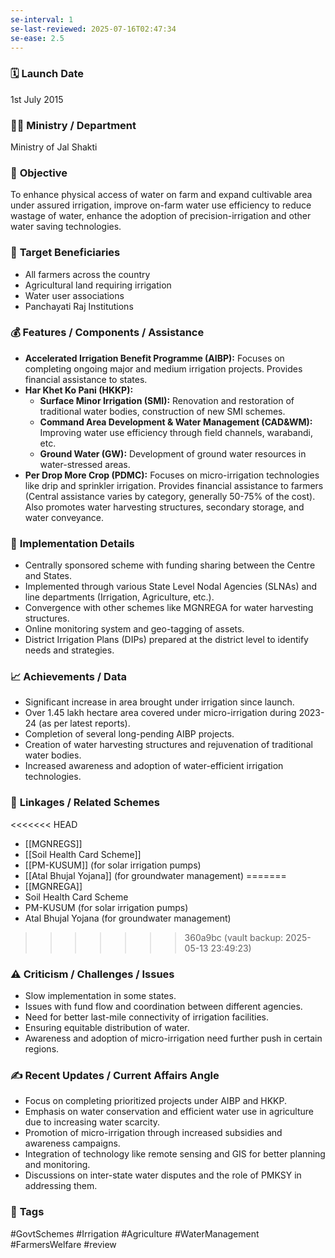 ```yaml
---
se-interval: 1
se-last-reviewed: 2025-07-16T02:47:34
se-ease: 2.5
---
```


### 🗓️ **Launch Date**
1st July 2015

### 🧑‍🏫 **Ministry / Department**
Ministry of Jal Shakti

### 🎯 **Objective**
To enhance physical access of water on farm and expand cultivable area under assured irrigation, improve on-farm water use efficiency to reduce wastage of water, enhance the adoption of precision-irrigation and other water saving technologies.

### 👥 **Target Beneficiaries**
- All farmers across the country
- Agricultural land requiring irrigation
- Water user associations
- Panchayati Raj Institutions

### 💰 **Features / Components / Assistance**
- **Accelerated Irrigation Benefit Programme (AIBP):** Focuses on completing ongoing major and medium irrigation projects. Provides financial assistance to states.
- **Har Khet Ko Pani (HKKP):**
    - **Surface Minor Irrigation (SMI):** Renovation and restoration of traditional water bodies, construction of new SMI schemes.
    - **Command Area Development & Water Management (CAD&WM):** Improving water use efficiency through field channels, warabandi, etc.
    - **Ground Water (GW):** Development of ground water resources in water-stressed areas.
- **Per Drop More Crop (PDMC):** Focuses on micro-irrigation technologies like drip and sprinkler irrigation. Provides financial assistance to farmers (Central assistance varies by category, generally 50-75% of the cost). Also promotes water harvesting structures, secondary storage, and water conveyance.

### 📍 **Implementation Details**
- Centrally sponsored scheme with funding sharing between the Centre and States.
- Implemented through various State Level Nodal Agencies (SLNAs) and line departments (Irrigation, Agriculture, etc.).
- Convergence with other schemes like MGNREGA for water harvesting structures.
- Online monitoring system and geo-tagging of assets.
- District Irrigation Plans (DIPs) prepared at the district level to identify needs and strategies.

### 📈 **Achievements / Data**
- Significant increase in area brought under irrigation since launch.
- Over 1.45 lakh hectare area covered under micro-irrigation during 2023-24 (as per latest reports).
- Completion of several long-pending AIBP projects.
- Creation of water harvesting structures and rejuvenation of traditional water bodies.
- Increased awareness and adoption of water-efficient irrigation technologies.

### 🧩 **Linkages / Related Schemes**
<<<<<<< HEAD
- [[MGNREGS]]
- [[Soil Health Card Scheme]]
- [[PM-KUSUM]] (for solar irrigation pumps)
- [[Atal Bhujal Yojana]] (for groundwater management)
=======
- [[MGNREGA]]
- Soil Health Card Scheme
- PM-KUSUM (for solar irrigation pumps)
- Atal Bhujal Yojana (for groundwater management)
>>>>>>> 360a9bc (vault backup: 2025-05-13 23:49:23)

### ⚠️ **Criticism / Challenges / Issues**
- Slow implementation in some states.
- Issues with fund flow and coordination between different agencies.
- Need for better last-mile connectivity of irrigation facilities.
- Ensuring equitable distribution of water.
- Awareness and adoption of micro-irrigation need further push in certain regions.

### ✍️ **Recent Updates / Current Affairs Angle**
- Focus on completing prioritized projects under AIBP and HKKP.
- Emphasis on water conservation and efficient water use in agriculture due to increasing water scarcity.
- Promotion of micro-irrigation through increased subsidies and awareness campaigns.
- Integration of technology like remote sensing and GIS for better planning and monitoring.
- Discussions on inter-state water disputes and the role of PMKSY in addressing them.

### 🔗 **Tags**
#GovtSchemes #Irrigation #Agriculture #WaterManagement #FarmersWelfare
#review